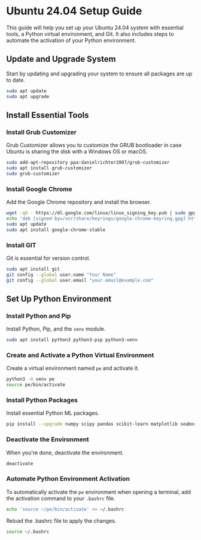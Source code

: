 # Ubuntu 24.04 Setup Guide
This guide will help you set up your Ubuntu 24.04 system with essential tools, a Python virtual environment, and Git. It also includes steps to automate the activation of your Python environment.

## Update and Upgrade System
Start by updating and upgrading your system to ensure all packages are up to date.
```bash
sudo apt update
sudo apt upgrade
```
## Install Essential Tools

### Install Grub Customizer
Grub Customizer allows you to customize the GRUB bootloader in case Ubuntu is sharing the disk with a Windows OS or macOS.
```bash
sudo add-apt-repository ppa:danielrichter2007/grub-customizer
sudo apt install grub-customizer
sudo grub-customizer
```
### Install Google Chrome
Add the Google Chrome repository and install the browser.
```bash
wget -qO - https://dl.google.com/linux/linux_signing_key.pub | sudo gpg --dearmor -o /usr/share/keyrings/google-chrome-keyring.gpg
echo 'deb [signed-by=/usr/share/keyrings/google-chrome-keyring.gpg] https://dl.google.com/linux/chrome/deb/ stable main' | sudo tee /etc/apt/sources.list.d/google-chrome.list
sudo apt update
sudo apt install google-chrome-stable
```
### Install GIT
Git is essential for version control.
```bash
sudo apt install git
git config --global user.name "Your Name"
git config --global user.email "your.email@example.com"
```
## Set Up Python Environment

### Install Python and Pip
Install Python, Pip, and the `venv` module.
```bash
sudo apt install python3 python3-pip python3-venv
```

### Create and Activate a Python Virtual Environment
Create a virtual environment named `pe` and activate it.
```bash
python3 -m venv pe
source pe/bin/activate
```
### Install Python Packages
Install essential Python ML packages.
```bash
pip install --upgrade numpy scipy pandas scikit-learn matplotlib seaborn torch openai tiktoken
```
### Deactivate the Environment
When you're done, deactivate the environment.
```bash
deactivate
```

### Automate Python Environment Activation
To automatically activate the `pe` environment when opening a terminal, add the activation command to your `.bashrc` file.
```bash
echo 'source ~/pe/bin/activate' >> ~/.bashrc
```
Reload the .bashrc file to apply the changes.
```bash
source ~/.bashrc
```
